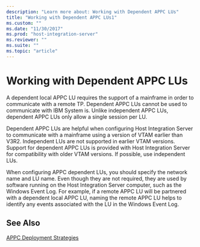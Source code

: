 ```yaml
---
description: "Learn more about: Working with Dependent APPC LUs"
title: "Working with Dependent APPC LUs1"
ms.custom: ""
ms.date: "11/30/2017"
ms.prod: "host-integration-server"
ms.reviewer: ""
ms.suite: ""
ms.topic: "article"
---
```

# Working with Dependent APPC LUs
A dependent local APPC LU requires the support of a mainframe in order to communicate with a remote TP. Dependent APPC LUs cannot be used to communicate with IBM System is. Unlike independent APPC LUs, dependent APPC LUs only allow a single session per LU.  
  
 Dependent APPC LUs are helpful when configuring Host Integration Server to communicate with a mainframe using a version of VTAM earlier than V3R2. Independent LUs are not supported in earlier VTAM versions. Support for dependent APPC LUs is provided with Host Integration Server for compatibility with older VTAM versions. If possible, use independent LUs.  
  
 When configuring APPC dependent LUs, you should specify the network name and LU name. Even though they are not required, they are used by software running on the Host Integration Server computer, such as the Windows Event Log. For example, if a remote APPC LU will be partnered with a dependent local APPC LU, naming the remote APPC LU helps to identify any events associated with the LU in the Windows Event Log.  
  
## See Also  
 [APPC Deployment Strategies](../core/appc-deployment-strategies1.md)
